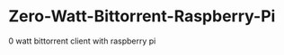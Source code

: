 Zero-Watt-Bittorrent-Raspberry-Pi
=================================

0 watt bittorrent client with raspberry pi